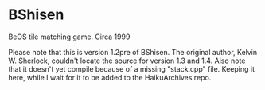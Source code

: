 BShisen
=======

BeOS tile matching game.  Circa 1999

Please note that this is version 1.2pre of BShisen.
The original author, Kelvin W. Sherlock, couldn't locate the source for version 1.3 and 1.4.
Also note that it doesn't yet compile because of a missing "stack.cpp" file.
Keeping it here, while I wait for it to be added to the HaikuArchives repo.

